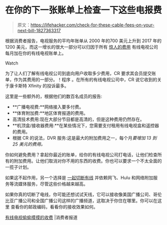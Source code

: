 # 在你的下一张账单上检查一下这些电报费

> 原文：<https://lifehacker.com/check-for-these-cable-fees-on-your-next-bill-1827363317>

根据消费者报告，电视服务的平均年账单从 2000 年的700 美元上升到 2017 年的 1200 美元，而这一增长的很大一部分可以归因于所有 [惊人的费用](https://www.consumerreports.org/tv-service/cable-tv-sneaky-fees-what-the-fee/) 有线电视公司每月加在你的有线电视账单上。

Watch

为了让人们了解有线电视公司到底向用户收取多少费用，CR 要求其会员提交账单，作为其费用的一部分。！程序 。在所有的有线电视公司中，CR 说它收到的关于康卡斯特 Xfinity 的投诉最多。

这里是一些额外的，根据他们的数百名成员的报告:

*   **广播电视费:**网络接入要多付费。
*   **体育附加费:**地区体育报道的费用。
*   高清技术费用:现在大部分节目都是高清的，但是这种费用仍然存在。
*   **机顶盒/接收器费用:**在某些情况下，您需要支付租用有线电视盒和遥控器的费用。
*   根据 CR 的说法，DVR 服务:这是最大的附加费用之一，每个月*要增加 13 到 25 美元的费用。*

你如何避免费用？拿起你最近的账单，给你的有线电视公司打电话，让他们检查所有的附加费用。让他们取消对你不用的东西的收费。你也可以要求一个不太全面的一揽子计划。

如果这不起作用，另一个选择是 [一起切断有线](https://www.consumerreports.org/streaming-media/how-to-decide-if-cord-cutting-is-right-for-you/) 并依赖网飞、Hulu 和网络附加服务等流媒体服务，尽管这些价格越来越高。

如果你真的切断了电线，你可能还想试试天线，它可以接收像美国广播公司、哥伦比亚广播公司和全国广播公司这样的广播频道，这取决于你住在哪里。你可以在这里 查看你的邮政编码，看看你的接收效果如何。

[有线电视偷偷摸摸的收费](https://www.consumerreports.org/tv-service/cable-tv-sneaky-fees-what-the-fee/) |消费者报道
